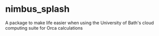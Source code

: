 # nimbus_splash
A package to make life easier when using the University of Bath's cloud computing suite for Orca calculations

